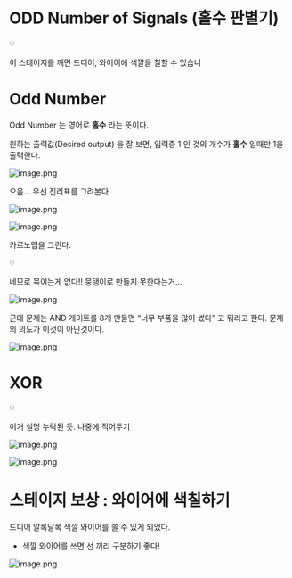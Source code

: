 # ODD Number of Signals (홀수 판별기)


💡

이 스테이지를 깨면 드디어, 와이어에 색깔을 칠할 수 있습니

</aside>

# Odd Number

Odd Number 는 영어로 **홀수** 라는 뜻이다.

원하는 출력값(Desired output) 을 잘 보면, 입력중 1 인 것의 개수가 **홀수** 일때만 1을 출력한다.

![image.png](ODD%20Number%20of%20Signals%20(%E1%84%92%E1%85%A9%E1%86%AF%E1%84%89%E1%85%AE%20%E1%84%91%E1%85%A1%E1%86%AB%E1%84%87%E1%85%A7%E1%86%AF%E1%84%80%E1%85%B5)%201bc80ae0869c812dbe11ca7fbf1a52b5/image.png)

으음… 우선 진리표를 그려본다

![image.png](ODD%20Number%20of%20Signals%20(%E1%84%92%E1%85%A9%E1%86%AF%E1%84%89%E1%85%AE%20%E1%84%91%E1%85%A1%E1%86%AB%E1%84%87%E1%85%A7%E1%86%AF%E1%84%80%E1%85%B5)%201bc80ae0869c812dbe11ca7fbf1a52b5/image%201.png)

![image.png](ODD%20Number%20of%20Signals%20(%E1%84%92%E1%85%A9%E1%86%AF%E1%84%89%E1%85%AE%20%E1%84%91%E1%85%A1%E1%86%AB%E1%84%87%E1%85%A7%E1%86%AF%E1%84%80%E1%85%B5)%201bc80ae0869c812dbe11ca7fbf1a52b5/image%202.png)

카르노맵을 그린다.


💡

네모로 묶이는게 없다!! 뭉탱이로 만들지 못한다는거…

</aside>

![image.png](ODD%20Number%20of%20Signals%20(%E1%84%92%E1%85%A9%E1%86%AF%E1%84%89%E1%85%AE%20%E1%84%91%E1%85%A1%E1%86%AB%E1%84%87%E1%85%A7%E1%86%AF%E1%84%80%E1%85%B5)%201bc80ae0869c812dbe11ca7fbf1a52b5/image%203.png)

근데 문제는 AND 게이트를 8개 만들면 “너무 부품을 많이 썼다” 고 뭐라고 한다. 문제의 의도가 이것이 아닌것이다.

![image.png](ODD%20Number%20of%20Signals%20(%E1%84%92%E1%85%A9%E1%86%AF%E1%84%89%E1%85%AE%20%E1%84%91%E1%85%A1%E1%86%AB%E1%84%87%E1%85%A7%E1%86%AF%E1%84%80%E1%85%B5)%201bc80ae0869c812dbe11ca7fbf1a52b5/image%204.png)

# XOR


💡

이거 설명 누락된 듯. 나중에 적어두기

</aside>

![image.png](ODD%20Number%20of%20Signals%20(%E1%84%92%E1%85%A9%E1%86%AF%E1%84%89%E1%85%AE%20%E1%84%91%E1%85%A1%E1%86%AB%E1%84%87%E1%85%A7%E1%86%AF%E1%84%80%E1%85%B5)%201bc80ae0869c812dbe11ca7fbf1a52b5/image%205.png)

![image.png](ODD%20Number%20of%20Signals%20(%E1%84%92%E1%85%A9%E1%86%AF%E1%84%89%E1%85%AE%20%E1%84%91%E1%85%A1%E1%86%AB%E1%84%87%E1%85%A7%E1%86%AF%E1%84%80%E1%85%B5)%201bc80ae0869c812dbe11ca7fbf1a52b5/image%206.png)

# 스테이지 보상 : 와이어에 색칠하기

드디어 알록달록 색깔 와이어를 쓸 수 있게 되었다.

- 색깔 와이어를 쓰면 선 끼리 구분하기 좋다!

![image.png](ODD%20Number%20of%20Signals%20(%E1%84%92%E1%85%A9%E1%86%AF%E1%84%89%E1%85%AE%20%E1%84%91%E1%85%A1%E1%86%AB%E1%84%87%E1%85%A7%E1%86%AF%E1%84%80%E1%85%B5)%201bc80ae0869c812dbe11ca7fbf1a52b5/image%207.png)